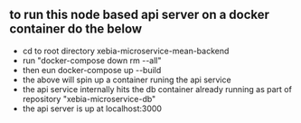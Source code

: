 ## to run this node based  api server on a   docker container  do the below 
- cd to root directory xebia-microservice-mean-backend
- run "docker-compose down  rm --all"  
- then eun docker-compose up --build 
- the above will spin up a  container runing the  api service 
- the  api service internally hits the db container already running as part of repository "xebia-microservice-db"
- the api server is up at localhost:3000 